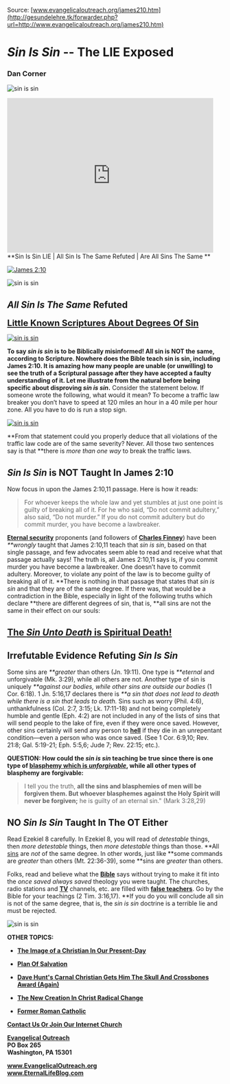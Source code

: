 <!--t Sin Is Sin -- The LIE Exposed t-->
<!--d  d-->

Source: [www.evangelicaloutreach.org/james210.htm](http://gesundelehre.tk/forwarder.php?url=http://www.evangelicaloutreach.org/james210.htm)

# _Sin Is Sin_ -- The LIE Exposed



### Dan Corner

![sin is sin](../../files/pictures/evangelical-sin-is-sin-LIE.jpg)

<iframe width="480" height="360" src="http://www.youtube.com/embed/Dw4-apWGRIc" frameborder="0" allowfullscreen=""></iframe>
**Sin Is Sin LIE | All Sin Is The Same Refuted | Are All Sins The Same
**

[![James 2:10](../s7.addthis.com/static/btn/v2/lg-share-en.gif)](http://www.addthis.com/bookmark.php?v=250&username=xa-4ce723c86d857fe0)

![sin is sin](../../files/pictures/a-colorb.gif)



## _All Sin Is The Same_ Refuted

<big><big>**[Little Known Scriptures About Degrees Of Sin](#sin%20is%20sin)**</big></big> 

[![sin is sin](../../files/pictures/sin-is-sin-sin-unto-death.jpg "It is dangerous to believe sin is sin.")](http://gesundelehre.tk/forwarder.php?url=http://www.evangelicaloutreach.org/sinuntodeath.html)

**To say _sin is sin_ is to be Biblically misinformed! All sin is NOT the same, according to Scripture. Nowhere does the Bible teach sin is sin, including James 2:10. It is amazing how many people are unable (or unwilling) to see the truth of a Scriptural passage after they have accepted a faulty understanding of it. Let me illustrate from the natural before being specific about disproving _sin is sin_.** Consider the statement below. If someone wrote the following, what would it mean? To become a traffic law breaker you don’t have to speed at 120 miles an hour in a 40 mile per hour zone. All you have to do is run a stop sign.

[![sin is sin](../../files/pictures/sin-is-sin.png "Sin is sin is a bible distortion!")](http://gesundelehre.tk/forwarder.php?url=http://www.evangelicaloutreach.org/sin-is-the-issue.htm)

**From that statement could you properly deduce that all violations of the traffic law code are of the same severity? Never. All those two sentences say is that **there is _more than one way_ to break the traffic laws.


## _Sin Is Sin_ is NOT Taught In James 2:10

Now focus in upon the James 2:10,11 passage. Here is how it reads:

> For whoever keeps the whole law and yet stumbles at just one point is guilty of breaking all of it. For he who said, “Do not commit adultery,” also said, “Do not murder.” If you do not commit adultery but do commit murder, you have become a lawbreaker.

**[Eternal security](http://gesundelehre.tk/forwarder.php?url=http://www.evangelicaloutreach.org/eternal-security.html)** proponents (and followers of **[Charles Finney](http://gesundelehre.tk/forwarder.php?url=http://www.evangelicaloutreach.org/charles-finney.html)**) have been _**wrongly_ taught that James 2:10,11 teach that _sin is sin_, based on that single passage, and few advocates seem able to read and receive what that passage actually says! The truth is, all James 2:10,11 says is, if you commit murder you have become a lawbreaker. One doesn’t have to commit adultery. Moreover, to violate any point of the law is to become guilty of breaking all of it. **There is nothing in that passage that states that _sin is sin_ and that they are of the same degree. If there was, that would be a contradiction in the Bible, especially in light of the following truths which declare **there are different degrees of sin, that is, **all sins are not the same in their effect on our souls:



## [The _Sin Unto Death_ is Spiritual Death!](http://gesundelehre.tk/forwarder.php?url=http://www.evangelicaloutreach.org/sinuntodeath.html)


## <a name="sin%20is%20sin"></a>Irrefutable Evidence Refuting _Sin Is Sin_

Some sins are _**greater_ than others (Jn. 19:11). One type is _**eternal_ and unforgivable (Mk. 3:29), while all others are not. Another type of sin is uniquely _**against our bodies, while other sins are outside our bodies_ (1 Cor. 6:18). 1 Jn. 5:16,17 declares there is _**a sin that does not lead to death while there is a sin that leads to death._ Sins such as worry (Phil. 4:6), unthankfulness (Col. 2:7, 3:15; Lk. 17:11-18) and not being completely humble and gentle (Eph. 4:2) are not included in any of the lists of sins that will send people to the lake of fire, even if they were once saved. However, other sins certainly will send any person to **[hell](http://gesundelehre.tk/forwarder.php?url=http://www.evangelicaloutreach.org/hell.html)** if they die in an unrepentant condition—even a person who was once saved. (See 1 Cor. 6:9,10; Rev. 21:8; Gal. 5:19-21; Eph. 5:5,6; Jude 7; Rev. 22:15; etc.).

**QUESTION: How could the _sin is sin_ teaching be true since there is one type of [blasphemy which is _unforgivable_](http://gesundelehre.tk/forwarder.php?url=http://www.evangelicaloutreach.org/eternal_sin_blasphemy_of_Holy_Spirit.html), while all other types of blasphemy are forgivable:**

> I tell you the truth, **all the sins and blasphemies of men will be forgiven them. But whoever blasphemes against the Holy Spirit will never be forgiven;** he is guilty of an eternal sin." (Mark 3:28,29)


## NO _Sin Is Sin_ Taught In The OT Either

Read Ezekiel 8 carefully. In Ezekiel 8, you will read of _detestable_ things, then _more detestable_ things, then _more detestable_ things than those. **All [sins](http://gesundelehre.tk/forwarder.php?url=http://www.evangelicaloutreach.org/sin.html) are _not_ of the same degree. In other words, just like **some commands are _greater_ than others (Mt. 22:36-39), some **sins are _greater_ than others.

Folks, read and believe what the **[Bible](http://gesundelehre.tk/forwarder.php?url=http://www.evangelicaloutreach.org/bible.html)** says without trying to make it fit into the _once saved always saved_ theology you were taught. The churches, radio stations and **[TV](http://gesundelehre.tk/forwarder.php?url=http://www.evangelicaloutreach.org/tv.htm)** channels, etc. are filled with **[false teachers](http://gesundelehre.tk/forwarder.php?url=http://www.evangelicaloutreach.org/false.htm)**. Go by the Bible for your teachings (2 Tim. 3:16,17). **If you do you will conclude all sin is not of the same degree, that is, the _sin is sin_ doctrine is a terrible lie and must be rejected.

![sin is sin](../../files/pictures/a-colorb.gif)

**OTHER TOPICS:**

- **[The Image of a Christian In Our Present-Day](http://gesundelehre.tk/forwarder.php?url=http://www.evangelicaloutreach.org/image-of-a-christian.htm)**

- **[Plan Of Salvation](http://gesundelehre.tk/forwarder.php?url=http://www.evangelicaloutreach.org/plan-of-salvation.html)**

- **[Dave Hunt's Carnal Christian Gets Him The Skull And Crossbones Award (Again)](http://gesundelehre.tk/forwarder.php?url=http://www.evangelicaloutreach.org/carnal-christian-dave-hunt.htm)**

- **[The New Creation In Christ Radical Change](http://gesundelehre.tk/forwarder.php?url=http://www.evangelicaloutreach.org/new-creation.html)**

- **[Former Roman Catholic](http://gesundelehre.tk/forwarder.php?url=http://www.evangelicaloutreach.org/catholic.html)**

[**Contact Us Or Join Our Internet Church**](http://gesundelehre.tk/forwarder.php?url=http://www.evangelicaloutreach.org/contact.html)

**[Evangelical Outreach](http://gesundelehre.tk/forwarder.php?url=http://www.evangelicaloutreach.org/index.html)**  
**PO Box 265**  
**Washington, PA 15301**

**www.EvangelicalOutreach.org**  
**www.EternalLifeBlog.com**